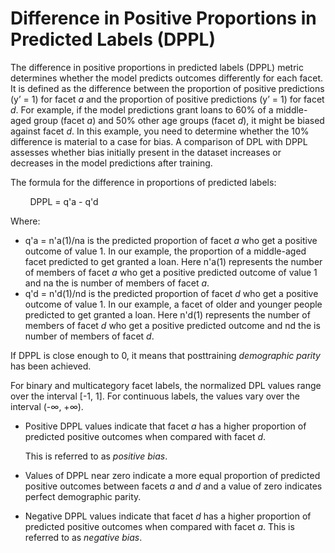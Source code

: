 # Difference in Positive Proportions in Predicted Labels \(DPPL\)<a name="clarify-post-training-bias-metric-dppl"></a>

The difference in positive proportions in predicted labels \(DPPL\) metric determines whether the model predicts outcomes differently for each facet\. It is defined as the difference between the proportion of positive predictions \(y’ = 1\) for facet *a* and the proportion of positive predictions \(y’ = 1\) for facet *d*\. For example, if the model predictions grant loans to 60% of a middle\-aged group \(facet *a*\) and 50% other age groups \(facet *d*\), it might be biased against facet *d*\. In this example, you need to determine whether the 10% difference is material to a case for bias\. A comparison of DPL with DPPL assesses whether bias initially present in the dataset increases or decreases in the model predictions after training\.

The formula for the difference in proportions of predicted labels:



        DPPL = q'a \- q'd

Where:
+ q'a = n'a\(1\)/na is the predicted proportion of facet *a* who get a positive outcome of value 1\. In our example, the proportion of a middle\-aged facet predicted to get granted a loan\. Here n'a\(1\) represents the number of members of facet *a* who get a positive predicted outcome of value 1 and na the is number of members of facet *a*\. 
+ q'd = n'd\(1\)/nd is the predicted proportion of facet *d* who get a positive outcome of value 1\. In our example, a facet of older and younger people predicted to get granted a loan\. Here n'd\(1\) represents the number of members of facet *d* who get a positive predicted outcome and nd the is number of members of facet *d*\. 

If DPPL is close enough to 0, it means that posttraining *demographic parity* has been achieved\.

For binary and multicategory facet labels, the normalized DPL values range over the interval \[\-1, 1\]\. For continuous labels, the values vary over the interval \(\-∞, \+∞\)\. 
+ Positive DPPL values indicate that facet *a* has a higher proportion of predicted positive outcomes when compared with facet *d*\. 

  This is referred to as *positive bias*\.
+ Values of DPPL near zero indicate a more equal proportion of predicted positive outcomes between facets *a* and *d* and a value of zero indicates perfect demographic parity\. 
+ Negative DPPL values indicate that facet *d* has a higher proportion of predicted positive outcomes when compared with facet *a*\. This is referred to as *negative bias*\.